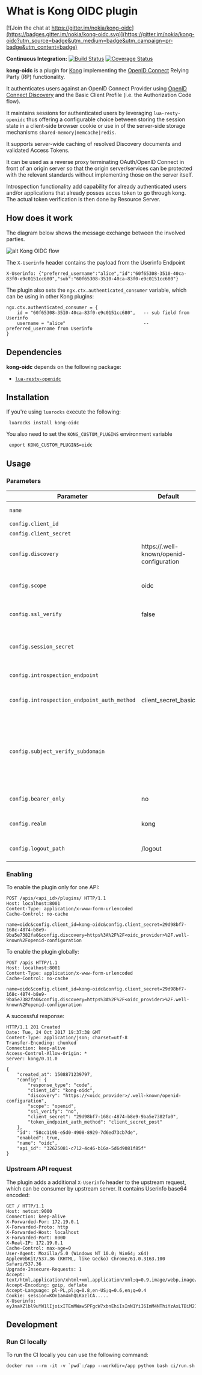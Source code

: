 # What is Kong OIDC plugin

[![Join the chat at https://gitter.im/nokia/kong-oidc](https://badges.gitter.im/nokia/kong-oidc.svg)](https://gitter.im/nokia/kong-oidc?utm_source=badge&utm_medium=badge&utm_campaign=pr-badge&utm_content=badge)

**Continuous Integration:** [![Build Status](https://travis-ci.org/nokia/kong-oidc.svg?branch=master)](https://travis-ci.org/nokia/kong-oidc) 
[![Coverage Status](https://coveralls.io/repos/github/nokia/kong-oidc/badge.svg?branch=master)](https://coveralls.io/github/nokia/kong-oidc?branch=master) <br/>

**kong-oidc** is a plugin for [Kong](https://github.com/Mashape/kong) implementing the
[OpenID Connect](http://openid.net/specs/openid-connect-core-1_0.html) Relying Party (RP) functionality.

It authenticates users against an OpenID Connect Provider using
[OpenID Connect Discovery](http://openid.net/specs/openid-connect-discovery-1_0.html)
and the Basic Client Profile (i.e. the Authorization Code flow).

It maintains sessions for authenticated users by leveraging `lua-resty-openidc` thus offering
a configurable choice between storing the session state in a client-side browser cookie or use
in of the server-side storage mechanisms `shared-memory|memcache|redis`.

It supports server-wide caching of resolved Discovery documents and validated Access Tokens.

It can be used as a reverse proxy terminating OAuth/OpenID Connect in front of an origin server so that
the origin server/services can be protected with the relevant standards without implementing those on
the server itself.

Introspection functionality add capability for already authenticated users and/or applications that
already posses acces token to go through kong. The actual token verification is then done by Resource Server.

## How does it work

The diagram below shows the message exchange between the involved parties.

![alt Kong OIDC flow](https://github.com/Trojan295/kong-oidc/raw/issue-15/docs/kong_oidc_flow.png)

The `X-Userinfo` header contains the payload from the Userinfo Endpoint

```
X-Userinfo: {"preferred_username":"alice","id":"60f65308-3510-40ca-83f0-e9c0151cc680","sub":"60f65308-3510-40ca-83f0-e9c0151cc680"}
```

The plugin also sets the `ngx.ctx.authenticated_consumer` variable, which can be using in other Kong plugins:
```
ngx.ctx.authenticated_consumer = {
    id = "60f65308-3510-40ca-83f0-e9c0151cc680",   -- sub field from Userinfo
    username = "alice"                             -- preferred_username from Userinfo
}
```


## Dependencies

**kong-oidc** depends on the following package:

- [`lua-resty-openidc`](https://github.com/pingidentity/lua-resty-openidc/)


## Installation

If you're using `luarocks` execute the following:

     luarocks install kong-oidc

You also need to set the `KONG_CUSTOM_PLUGINS` environment variable

     export KONG_CUSTOM_PLUGINS=oidc
     
## Usage

### Parameters

| Parameter | Default  | Required | description |
| --- | --- | --- | --- |
| `name` || true | plugin name, has to be `oidc` |
| `config.client_id` || true | OIDC Client ID |
| `config.client_secret` || true | OIDC Client secret |
| `config.discovery` | https://.well-known/openid-configuration | false | OIDC Discovery Endpoint (`/.well-known/openid-configuration`) |
| `config.scope` | oidc | false| OAuth2 Token scope. To use OIDC it has to contains the `oidc` scope |
| `config.ssl_verify` | false | false | Enable SSL verification to OIDC Provider |
| `config.session_secret` | | false | Additional parameter, which is used to encrypt the session cookie. Needs to be random |
| `config.introspection_endpoint` | | false | Token introspection endpoint |
| `config.introspection_endpoint_auth_method` | client_secret_basic | false | Token introspection auth method. resty-openidc supports `client_secret_(basic|post)` |
| `config.subject_verify_subdomain` || false | If `yes`, when injecting user, parse subject as a b64-urlencoded string, and verify that `subdomain` key matches subdomain in the `X-Forwarded-Host` header |
| `config.bearer_only` | no | false | Only introspect tokens without redirecting |
| `config.realm` | kong | false | Realm used in WWW-Authenticate response header |
| `config.logout_path` | /logout | false | Absolute path used to logout from the OIDC RP |

### Enabling

To enable the plugin only for one API:

```
POST /apis/<api_id>/plugins/ HTTP/1.1
Host: localhost:8001
Content-Type: application/x-www-form-urlencoded
Cache-Control: no-cache

name=oidc&config.client_id=kong-oidc&config.client_secret=29d98bf7-168c-4874-b8e9-9ba5e7382fa0&config.discovery=https%3A%2F%2F<oidc_provider>%2F.well-known%2Fopenid-configuration
```

To enable the plugin globally:
```
POST /apis HTTP/1.1
Host: localhost:8001
Content-Type: application/x-www-form-urlencoded
Cache-Control: no-cache

name=oidc&config.client_id=kong-oidc&config.client_secret=29d98bf7-168c-4874-b8e9-9ba5e7382fa0&config.discovery=https%3A%2F%2F<oidc_provider>%2F.well-known%2Fopenid-configuration
```

A successful response:
```
HTTP/1.1 201 Created
Date: Tue, 24 Oct 2017 19:37:38 GMT
Content-Type: application/json; charset=utf-8
Transfer-Encoding: chunked
Connection: keep-alive
Access-Control-Allow-Origin: *
Server: kong/0.11.0

{
    "created_at": 1508871239797,
    "config": {
        "response_type": "code",
        "client_id": "kong-oidc",
        "discovery": "https://<oidc_provider>/.well-known/openid-configuration",
        "scope": "openid",
        "ssl_verify": "no",
        "client_secret": "29d98bf7-168c-4874-b8e9-9ba5e7382fa0",
        "token_endpoint_auth_method": "client_secret_post"
    },
    "id": "58cc119b-e5d0-4908-8929-7d6ed73cb7de",
    "enabled": true,
    "name": "oidc",
    "api_id": "32625081-c712-4c46-b16a-5d6d9081f85f"
}
```

### Upstream API request

The plugin adds a additional `X-Userinfo` header to the upstream request, which can be consumer by upstream server. It contains Userinfo base64 encoded:

```
GET / HTTP/1.1
Host: netcat:9000
Connection: keep-alive
X-Forwarded-For: 172.19.0.1
X-Forwarded-Proto: http
X-Forwarded-Host: localhost
X-Forwarded-Port: 8000
X-Real-IP: 172.19.0.1
Cache-Control: max-age=0
User-Agent: Mozilla/5.0 (Windows NT 10.0; Win64; x64) AppleWebKit/537.36 (KHTML, like Gecko) Chrome/61.0.3163.100 Safari/537.36
Upgrade-Insecure-Requests: 1
Accept: text/html,application/xhtml+xml,application/xml;q=0.9,image/webp,image/apng,*/*;q=0.8
Accept-Encoding: gzip, deflate
Accept-Language: pl-PL,pl;q=0.8,en-US;q=0.6,en;q=0.4
Cookie: session=KOn1am4mhQLKazlCA.....
X-Userinfo: eyJnaXZlbl9uYW1lIjoixITEmMWaw5PFgcW7xbnEhiIsInN1YiI6ImM4NThiYzAxLTBiM2ItNDQzNy1hMGVlLWE1ZTY0ODkwMDE5ZCIsInByZWZlcnJlZF91c2VybmFtZSI6ImFkbWluIiwibmFtZSI6IsSExJjFmsOTxYHFu8W5xIYiLCJ1c2VybmFtZSI6ImFkbWluIiwiaWQiOiJjODU4YmMwMS0wYjNiLTQ0MzctYTBlZS1hNWU2NDg5MDAxOWQifQ==
```


## Development

### Run CI locally

To run the CI locally you can use the following command:

```
docker run --rm -it -v `pwd`:/app --workdir=/app python bash ci/run.sh
```
